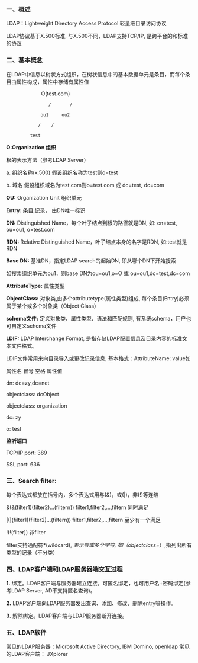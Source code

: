 ### 一、概述

LDAP：Lightweight Directory Access Protocol  轻量级目录访问协议  

LDAP协议基于X.500标准, 与X.500不同，LDAP支持TCP/IP, 是跨平台的和标准的协议 

### 二、基本概念

在LDAP中信息以树状方式组织，在树状信息中的基本数据单元是条目，而每个条目由属性构成，属性中存储有属性值

                         O(test.com)

                    /       /

                 ou1     ou2

                /    /  

             test
 

**O:Organization 组织**   

根的表示方法（参考LDAP Server）  

a. 组织名称(x.500) 假设组织名称为test则o=test  

b. 域名 假设组织域名为test.com则o=test.com 或 dc=test, dc=com  

**OU:** Organization Unit 组织单元  

**Entry:** 条目,记录， 由DN唯一标识  

**DN:** Distinguished Name，每个叶子结点到根的路径就是DN, 如: cn=test, ou=ou1, o=test.com  

**RDN:** Relative Distinguished Name，叶子结点本身的名字是RDN, 如:test就是RDN  

**Base DN:** 基准DN，指定LDAP search的起始DN, 即从哪个DN下开始搜索  

如搜索组织单元为ou1，则base DN为ou=ou1,o=O 或 ou=ou1,dc=test,dc=com  

**AttributeType:** 属性类型       

**ObjectClass:** 对象类,由多个attributetype(属性类型)组成, 每个条目(Entry)必须属于某个或多个对象类（Object Class）  

**schema文件:** 定义对象类、属性类型、语法和匹配规则, 有系统schema，用户也可自定义schema文件  

**LDIF:** LDAP Interchange Format, 是指存储LDAP配置信息及目录内容的标准文本文件格式。  

LDIF文件常用来向目录导入或更改记录信息, 基本格式：AttributeName: value如  

属性名 冒号 空格 属性值  

dn: dc=zy,dc=net  

objectclass: dcObject  

objectclass: organization  

dc: zy  

o: test

**监听端口**   

TCP/IP port: 389  

SSL port: 636 

### 三、Search filter:

每个表达式都放在括号内，多个表达式用与(&)，或(|)，非(!)等连结  

&(&(filter1)(filter2)...(filtern))   filter1,filter2,...,filtern  同时满足  

|(|(filter1)(filter2)...(filtern))   filter1,filter2,...,filtern  至少有一个满足  

!(!(filter)) 非filter  

filter支持通配符*(wildcard), *表示零或多个字符, 如（objectclass=*）,指列出所有类型的记录（不分类） 

### 四、LDAP客户端和LDAP服务器端交互过程

**1.** 绑定。LDAP客户端与服务器建立连接。可匿名绑定，也可用户名+密码绑定(参考LDAP Server, AD不支持匿名查询)。  

**2.** LDAP客户端向LDAP服务器发出查询、添加、修改、删除entry等操作。    

**3.** 解除绑定。LDAP客户端与LDAP服务器断开连接。

### 五、LDAP软件

常见的LDAP服务器：Microsoft Active Directory, IBM Domino, openldap
常见的LDAP客户端： JXplorer
